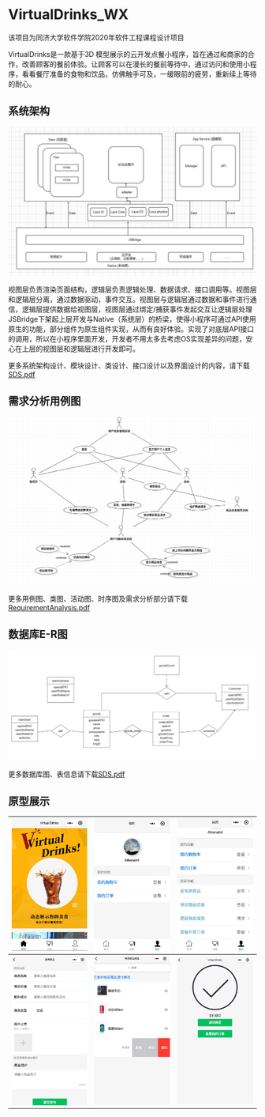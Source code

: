 # VirtualDrinks_WX

该项目为同济大学软件学院2020年软件工程课程设计项目

VirtualDrinks是一款基于3D 模型展示的云开发点餐小程序，旨在通过和商家的合作，改善顾客的餐前体验。让顾客可以在漫长的餐前等待中，通过访问和使用小程序，看看餐厅准备的食物和饮品，仿佛触手可及，一缓眼前的疲劳，重新续上等待的耐心。



## 系统架构

![1](assets/1.jpg)

视图层负责渲染页面结构，逻辑层负责逻辑处理、数据请求、接口调用等。视图层和逻辑层分离，通过数据驱动，事件交互。视图层与逻辑层通过数据和事件进行通信，逻辑层提供数据给视图层，视图层通过绑定/捕获事件发起交互让逻辑层处理JSBridge下架起上层开发与Native（系统层）的桥梁，使得小程序可通过API使用原生的功能，部分组件为原生组件实现，从而有良好体验。实现了对底层API接口的调用，所以在小程序里面开发，开发者不用太多去考虑OS实现差异的问题，安心在上层的视图层和逻辑层进行开发即可。

更多系统架构设计、模块设计、类设计、接口设计以及界面设计的内容，请下载[SDS.pdf](SDS.pdf)



## 需求分析用例图

![usecase](assets/usecase.png)

更多用例图、类图、活动图、时序图及需求分析部分请下载[RequirementAnalysis.pdf](RequirementAnalysis.pdf)



## 数据库E-R图

![ER](assets/ER.jpg)

更多数据库图、表信息请下载[SDS.pdf](SDS.pdf)



## 原型展示

| ![1](assets/main.jpg) | ![1](assets/mine.jpg)  | ![1](assets/mine2.jpg) |
| --------------------- | ---------------------- | ---------------------- |
| ![1](assets/good.jpg) | ![1](assets/good2.jpg) | ![1](assets/pay.jpg)   |

